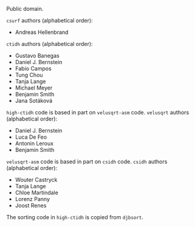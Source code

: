 Public domain.

`csurf` authors (alphabetical order):

* Andreas Hellenbrand

`ctidh` authors (alphabetical order):

* Gustavo Banegas
* Daniel J. Bernstein
* Fabio Campos
* Tung Chou
* Tanja Lange
* Michael Meyer
* Benjamin Smith
* Jana Sotáková

`high-ctidh` code is based in part on `velusqrt-asm` code.
`velusqrt` authors (alphabetical order):

* Daniel J. Bernstein
* Luca De Feo
* Antonin Leroux
* Benjamin Smith

`velusqrt-asm` code is based in part on `csidh` code.
`csidh` authors (alphabetical order):

* Wouter Castryck
* Tanja Lange
* Chloe Martindale
* Lorenz Panny
* Joost Renes

The sorting code in `high-ctidh` is copied from `djbsort`.
